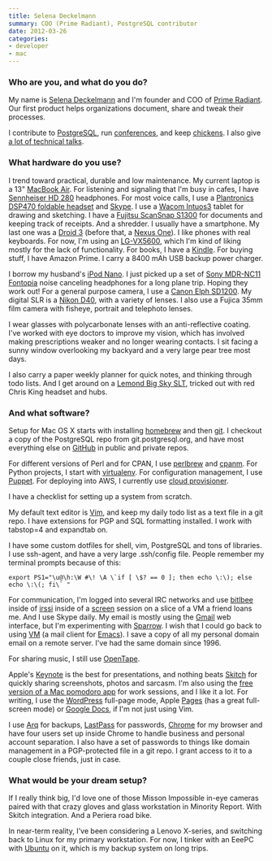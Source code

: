 ```yaml
---
title: Selena Deckelmann
summary: COO (Prime Radiant), PostgreSQL contributor
date: 2012-03-26
categories:
- developer
- mac
---
```


### Who are you, and what do you do?

My name is [Selena Deckelmann](http://www.chesnok.com/daily/ "Selena's weblog.") and I'm founder and COO of [Prime Radiant](http://primeradiant.com/ "Prime Radiant's website."). Our first product helps organizations document, share and tweak their processes.

I contribute to [PostgreSQL][], run [conferences](http://postgresopen.org/ "The Postgres Open conference site."), and keep [chickens](http://blip.tv/aj-/selena-deckelmann-how-to-kill-three-chickens-in-three-years-1805373 "Selena's talk on how to kill chickens."). I also give [a lot of technical talks](http://www.chesnok.com/daily/conferences/ "A list of Selena's talks and conferences.").

### What hardware do you use?

I trend toward practical, durable and low maintenance. My current laptop is a 13" [MacBook Air][macbook-air]. For listening and signaling that I'm busy in cafes, I have [Sennheiser HD 280][hd-280-pro] headphones. For most voice calls, I use a [Plantronics DSP470 foldable headset][audio-470-usb] and [Skype][]. I use a [Wacom Intuos3][intuos] tablet for drawing and sketching. I have a [Fujitsu ScanSnap S1300][scansnap-s1300] for documents and keeping track of receipts. And a shredder. I usually have a smartphone. My last one was a [Droid 3][droid-3] (before that, a [Nexus One][nexus-one]). I like phones with real keyboards. For now, I'm using an [LG-VX5600][accolade-vx5600], which I'm kind of liking mostly for the lack of functionality. For books, I have a [Kindle][]. For buying stuff, I have Amazon Prime. I carry a 8400 mAh USB backup power charger.

I borrow my husband's [iPod Nano][ipod-nano]. I just picked up a set of [Sony MDR-NC11 Fontopia][mdr-nc11] noise canceling headphones for a long plane trip. Hoping they work out! For a general purpose camera, I use a [Canon Elph SD1200][powershot-sd1200-is]. My digital SLR is a [Nikon D40][d40], with a variety of lenses. I also use a Fujica 35mm film camera with fisheye, portrait and telephoto lenses.

I wear glasses with polycarbonate lenses with an anti-reflective coating. I've worked with eye doctors to improve my vision, which has involved making prescriptions weaker and no longer wearing contacts. I sit facing a sunny window overlooking my backyard and a very large pear tree most days. 

I also carry a paper weekly planner for quick notes, and thinking through todo lists. And I get around on a [Lemond Big Sky SLT][big-sky-slt], tricked out with red Chris King headset and hubs.

### And what software?

Setup for Mac OS X starts with installing [homebrew][] and then [git][]. I checkout a copy of the PostgreSQL repo from git.postgresql.org, and have most everything else on [GitHub][] in public and private repos. 

For different versions of Perl and for CPAN, I use [perlbrew][] and [cpanm][cpanminus]. For Python projects, I start with [virtualenv][]. For configuration management, I use [Puppet][]. For deploying into AWS, I currently use [cloud provisioner][puppet-cloud-provisioner].

I have a checklist for setting up a system from scratch.

My default text editor is [Vim][], and keep my daily todo list as a text file in a git repo. I have extensions for PGP and SQL formatting installed. I work with tabstop=4 and expandtab on.

I have some custom dotfiles for shell, vim, PostgreSQL and tons of libraries. I use ssh-agent, and have a very large .ssh/config file. People remember my terminal prompts because of this: 

    export PS1="\u@\h:\W #\! \A \`if [ \$? == 0 ]; then echo \:\); else echo \:\(; fi\` "

For communication, I'm logged into several IRC networks and use [bitlbee][] inside of [irssi][] inside of a [screen][] session on a slice of a VM a friend loans me. And I use Skype daily. My email is mostly using the [Gmail][] web interface, but I'm experimenting with [Sparrow][]. I wish that I could go back to using [VM][] (a mail client for [Emacs][]). I save a copy of all my personal domain email on a remote server. I've had the same domain since 1996.

For sharing music, I still use [OpenTape][].

Apple's [Keynote][] is the best for presentations, and nothing beats [Skitch][] for quickly sharing screenshots, photos and sarcasm. I'm also using the [free version of a Mac pomodoro app][pomodoro] for work sessions, and I like it a lot. For writing, I use the [WordPress][] full-page mode, Apple [Pages][] (has a great full-screen mode) or [Google Docs][google-docs], if I'm not just using Vim.

I use [Arq][] for backups, [LastPass][] for passwords, [Chrome][] for my browser and have four users set up inside Chrome to handle business and personal account separation. I also have a set of passwords to things like domain management in a PGP-protected file in a git repo. I grant access to it to a couple close friends, just in case.

### What would be your dream setup?

If I really think big, I'd love one of those Misson Impossible in-eye cameras paired with that crazy gloves and glass workstation in Minority Report. With Skitch integration. And a Periera road bike.

In near-term reality, I've been considering a Lenovo X-series, and switching back to Linux for my primary workstation. For now, I tinker with an EeePC with [Ubuntu][] on it, which is my backup system on long trips.

[accolade-vx5600]: https://www.lg.com/us/support/product/lg-LGVX5600.AVRZTG "A phone."
[arq]: https://www.arqbackup.com/ "S3-based backup for the Mac."
[audio-470-usb]: http://web.archive.org/web/20210412005847/http://www.amazon.com/Plantronics-Foldable-USB-Optimized-470/dp/B000VVXO7E/ "A USB-based headset."
[big-sky-slt]: https://www.bikepedia.com/QuickBike/BikeSpecs.aspx?Brand=LeMond&Model=Big+Sky+SLT&Type=bike&Year=2005 "A bike."
[bitlbee]: https://www.bitlbee.org/main.php/news.r.html "An IM to IRC proxy server."
[chrome]: https://www.google.com/intl/en/chrome/ "A WebKit-based browser, where each tab runs in its own thread."
[cpanminus]: https://github.com/miyagawa/cpanminus "A script for working with CPAN modules."
[d40]: https://www.nikonusa.com/en/nikon-products/product/dslr-cameras/d40.html "A 6.1 megapixel digital SLR camera."
[droid-3]: https://en.wikipedia.org/wiki/Droid_3 "An Android-based smartphone."
[emacs]: http://www.gnu.org/software/emacs/ "A free open-source text editor."
[git]: https://git-scm.com/ "A version control system."
[github]: https://github.com/ "A Git code repository service."
[gmail]: https://en.wikipedia.org/wiki/Gmail "Web-based email."
[google-docs]: https://en.wikipedia.org/wiki/Google_Docs "A web-based office suite."
[hd-280-pro]: http://web.archive.org/web/20221206010356/https://www.amazon.com/Sennheiser-HD-280-Pro-Headphones/dp/B000065BPB/ "Closed stereo headphones."
[homebrew]: https://brew.sh/ "Command-line package manager for Mac OS X."
[intuos]: https://www.wacom.com/en-us/products/pen-tablets/wacom-intuos "A pen tablet."
[ipod-nano]: https://www.apple.com/services/ "A small music player."
[irssi]: https://irssi.org/ "A CLI irc client."
[keynote]: https://www.apple.com/keynote/ "Presentation software for the Mac."
[kindle]: http://web.archive.org/web/20230315012831/http://www.amazon.com/Kindle-Ereader-ebook-reader/dp/B007HCCNJU/ "A digital book reader."
[lastpass]: https://www.lastpass.com/ "A password manager."
[macbook-air]: https://www.apple.com/macbook-air/ "A very thin laptop."
[mdr-nc11]: http://web.archive.org/web/20201220154811/https://www.amazon.com/Sony-Canceling-Headphones-Discontinued-Manufacturer/dp/B0009SAN3W "Noise-cancelling headphones."
[nexus-one]: https://en.wikipedia.org/wiki/Nexus_One "An Android-based smartphone."
[opentape]: https://opentape.fm/ "Software for making and hosting online mixtapes."
[pages]: https://www.apple.com/pages/ "A Mac word processor and layout tool from Apple."
[perlbrew]: https://perlbrew.pl/ "A tool for building self-contained Perl environments."
[pomodoro]: http://web.archive.org/web/20181018013724/http://pomodoro.ugolandini.com:80/ "Mac software for better managing your time."
[postgresql]: https://www.postgresql.org/ "A relational database server."
[powershot-sd1200-is]: http://web.archive.org/web/20230706192654/https://www.amazon.com/Canon-SD1200IS-Stabilized-Dark-Gray/dp/B001SER492 "A 10 megapixel digital camera."
[puppet-cloud-provisioner]: http://web.archive.org/web/20150917082456/https://forge.puppetlabs.com/puppetlabs/cloud_provisioner "A Puppet module for working with cloud instances."
[puppet]: https://tickets.puppetlabs.com/projects/puppet "A tool for automating tasks on *nix systems."
[scansnap-s1300]: http://web.archive.org/web/20221024041646/https://www.fujitsu.com/us/products/computing/peripheral/scanners/product/eol/s1300/ "A portable scanner."
[screen]: http://www.gnu.org/software/screen/ "Think of it as tabs for your *nix terminal."
[skitch]: https://evernote.com/products/skitch "An always-on image editor for the Mac."
[skype]: https://www.skype.com/en/ "Voice and video chat software."
[sparrow]: http://www.gmail.com/intl/en/mail/help/sparrow.html "A mail client for the Mac with a funky UI."
[ubuntu]: https://ubuntu.com/ "A Unix distribution."
[vim]: https://www.vim.org/ "A command-line text editor."
[virtualenv]: https://pypi.org/pypi/virtualenv "A tool for building self-contained Python environments."
[vm]: https://launchpad.net/vm "An email client for Emacs."
[wordpress]: https://wordpress.com/ "Weblog publishing software."
